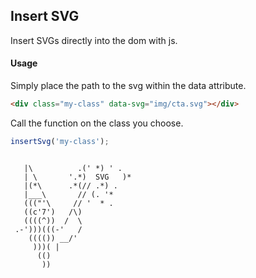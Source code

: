 ## Insert SVG

Insert SVGs directly into the dom with js.

#### Usage

Simply place the path to the svg within the data attribute.

```html
<div class="my-class" data-svg="img/cta.svg"></div>
```
Call the function on the class you choose.
```js
insertSvg('my-class');
```

```

   |\          .(' *) ' .
   | \       '.*)  SVG   )*
   |(*\      .*(// .*) .
   |___\       // (. '*
   ((("'\     // '  * .
   ((c'7')   /\)
   ((((^))  /  \
 .-')))(((-'   /
    (((()) __/'
     )))( |
      (()
       ))

```
